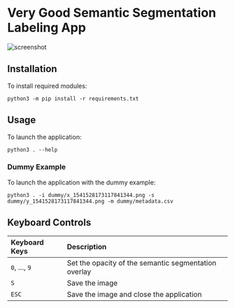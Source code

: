 # Very Good Semantic Segmentation Labeling App

![screenshot](https://user-images.githubusercontent.com/2184469/48598236-89d16d00-e927-11e8-880a-44986a732b90.png)

## Installation

To install required modules:

```shell
python3 -m pip install -r requirements.txt
```

## Usage

To launch the application:

```shell
python3 . --help
```

### Dummy Example

To launch the application with the dummy example:

```shell
python3 . -i dummy/x_1541528173117841344.png -s dummy/y_1541528173117841344.png -m dummy/metadata.csv
```

## Keyboard Controls

| Keyboard Keys | Description
|:--------------|:-----------------------
| `0`, ..., `9` | Set the opacity of the semantic segmentation overlay
| `S`           | Save the image
| `ESC`         | Save the image and close the application
